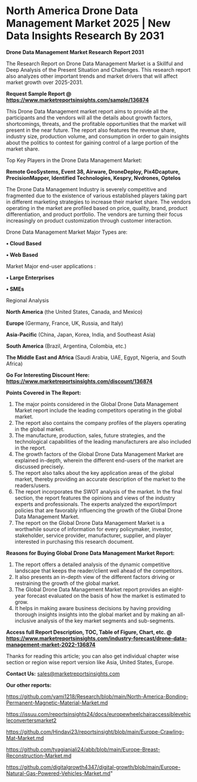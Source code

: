  # North America Drone Data Management Market 2025 | New Data Insights Research By 2031

<strong>Drone Data Management Market Research Report 2031</strong>

The Research Report on Drone Data Management Market is a Skillful and Deep Analysis of the Present Situation and Challenges. This research report also analyzes other important trends and market drivers that will affect market growth over 2025-2031.

<strong>Request Sample Report @ <a href=https://www.marketreportsinsights.com/sample/136874>https://www.marketreportsinsights.com/sample/136874</a></strong>

This Drone Data Management market report aims to provide all the participants and the vendors will all the details about growth factors, shortcomings, threats, and the profitable opportunities that the market will present in the near future. The report also features the revenue share, industry size, production volume, and consumption in order to gain insights about the politics to contest for gaining control of a large portion of the market share.

Top Key Players in the Drone Data Management Market:

<strong>Remote GeoSystems, Event 38, Airware, DroneDeploy, Pix4Dcapture, PrecisionMapper, Identified Technologies, Kespry, Nvdrones, Optelos</strong>

The Drone Data Management Industry is severely competitive and fragmented due to the existence of various established players taking part in different marketing strategies to increase their market share. The vendors operating in the market are profiled based on price, quality, brand, product differentiation, and product portfolio. The vendors are turning their focus increasingly on product customization through customer interaction.

Drone Data Management Market Major Types are:

<strong>• Cloud Based

• Web Based</strong>

Market Major end-user applications :

<strong>• Large Enterprises

• SMEs</strong>

Regional Analysis

</u><strong><b>North America</b></strong> (the United States, Canada, and Mexico)

<strong><b>Europe </b></strong>(Germany, France, UK, Russia, and Italy)

<strong><b>Asia-Pacific</b></strong> (China, Japan, Korea, India, and Southeast Asia)

<strong><b>South America</b></strong> (Brazil, Argentina, Colombia, etc.)

<strong><b>The Middle East and Africa</b></strong> (Saudi Arabia, UAE, Egypt, Nigeria, and South Africa)

<strong>Go For Interesting Discount Here: <a href=https://www.marketreportsinsights.com/discount/136874>https://www.marketreportsinsights.com/discount/136874</a></strong>

<strong>Points Covered in The Report:</strong>
<ol>
  <li>The major points considered in the Global Drone Data Management Market report include the leading competitors operating in the global market.</li>
  <li>The report also contains the company profiles of the players operating in the global market.</li>
  <li>The manufacture, production, sales, future strategies, and the technological capabilities of the leading manufacturers are also included in the report.</li>
  <li>The growth factors of the Global Drone Data Management Market are explained in-depth, wherein the different end-users of the market are discussed precisely.</li>
  <li>The report also talks about the key application areas of the global market, thereby providing an accurate description of the market to the readers/users.</li>
  <li>The report incorporates the SWOT analysis of the market. In the final section, the report features the opinions and views of the industry experts and professionals. The experts analyzed the export/import policies that are favorably influencing the growth of the Global Drone Data Management Market.</li>
  <li>The report on the Global Drone Data Management Market is a worthwhile source of information for every policymaker, investor, stakeholder, service provider, manufacturer, supplier, and player interested in purchasing this research document.</li>
</ol>
<strong>Reasons for Buying Global Drone Data Management Market Report:</strong>

<ol>
  <li>The report offers a detailed analysis of the dynamic competitive landscape that keeps the reader/client well ahead of the competitors.</li>
  <li>It also presents an in-depth view of the different factors driving or restraining the growth of the global market.</li>
  <li>The Global Drone Data Management Market report provides an eight-year forecast evaluated on the basis of how the market is estimated to grow.</li>
  <li>It helps in making aware business decisions by having providing thorough insights insights into the global market and by making an all-inclusive analysis of the key market segments and sub-segments.</li>
</ol>
<strong>Access full Report Description, TOC, Table of Figure, Chart, etc. @ <a href=https://www.marketreportsinsights.com/industry-forecast/drone-data-management-market-2022-136874>https://www.marketreportsinsights.com/industry-forecast/drone-data-management-market-2022-136874</a></strong>


Thanks for reading this article; you can also get individual chapter wise section or region wise report version like Asia, United States, Europe.

<strong>Contact Us:</strong>
sales@marketreportsinsights.com

<strong>Our other reports:</strong>

<a href=https://github.com/yami1218/Research/blob/main/North-America-Bonding-Permanent-Magnetic-Material-Market.md>https://github.com/yami1218/Research/blob/main/North-America-Bonding-Permanent-Magnetic-Material-Market.md</a>

<a href=https://issuu.com/reportsinsights24/docs/europewheelchairaccessiblevehicleconvertersmarket2>https://issuu.com/reportsinsights24/docs/europewheelchairaccessiblevehicleconvertersmarket2</a>

<a href=https://github.com/Hindavi23/reportsinsight/blob/main/Europe-Crawling-Mat-Market.md>https://github.com/Hindavi23/reportsinsight/blob/main/Europe-Crawling-Mat-Market.md</a>

<a href=https://github.com/tyagianjali24/abb/blob/main/Europe-Breast-Reconstruction-Market.md>https://github.com/tyagianjali24/abb/blob/main/Europe-Breast-Reconstruction-Market.md</a>

<a href=https://github.com/digitalgrowth4347/digital-growth/blob/main/Europe-Natural-Gas-Powered-Vehicles-Market.md>https://github.com/digitalgrowth4347/digital-growth/blob/main/Europe-Natural-Gas-Powered-Vehicles-Market.md</a>"
